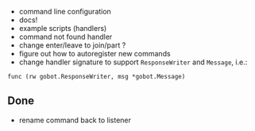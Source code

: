 * command line configuration
* docs!
* example scripts (handlers)
* command not found handler
* change enter/leave to join/part ?
* figure out how to autoregister new commands
* change handler signature to support `ResponseWriter` and `Message`, i.e.:
```
func (rw gobot.ResponseWriter, msg *gobot.Message)
```

## Done
* rename command back to listener
